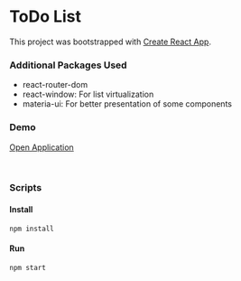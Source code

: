 # ToDo List

This project was bootstrapped with [Create React App](https://github.com/facebook/create-react-app).

### Additional Packages Used

- react-router-dom
- react-window: For list virtualization
- materia-ui: For better presentation of some components

### Demo

[Open Application](https://Rumi-W.github.io/todo-list/)

<br >

### Scripts

#### Install

```
npm install
```

#### Run

```
npm start
```
